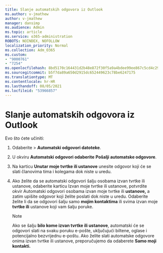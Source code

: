 ```yaml
---
title: Slanje automatskih odgovora iz Outlook
ms.author: v-jmathew
author: v-jmathew
manager: dansimp
ms.audience: Admin
ms.topic: article
ms.service: o365-administration
ROBOTS: NOINDEX, NOFOLLOW
localization_priority: Normal
ms.collection: Adm_O365
ms.custom:
- "9000761"
- "7254"
ms.openlocfilehash: 8bd5170c164431d2b48e872f30f5a9a4bdee99ee867c5cd4c290f4abf1bc35ca
ms.sourcegitcommit: b5f7da89a650d2915dc652449623c78be6247175
ms.translationtype: MT
ms.contentlocale: hr-HR
ms.lasthandoff: 08/05/2021
ms.locfileid: "53966857"
---
```

# <a name="send-automatic-replies-from-outlook"></a>Slanje automatskih odgovora iz Outlook

Evo što ćete učiniti:

1. Odaberite   >  **Automatski odgovori datoteke**.
2. U okviru **Automatski odgovori odaberite** **Pošalji automatske odgovore**.
3. Na karticu **Unutar moje tvrtke ili ustanove** unesite odgovor koji će se slati članovima tima i kolegama dok niste u uredu.
4. Ako želite da se automatski odgovori šalju osobama izvan tvrtke ili ustanove, odaberite karticu Izvan moje tvrtke ili ustanove, potvrdite okvir Automatski odgovori osobama izvan moje tvrtke ili **ustanove,** a zatim upišite odgovor koji želite poslati dok niste u uredu.  Odaberite želite li da se odgovori šalju samo **mojim kontaktima** ili svima izvan moje **tvrtke ili** ustanove koji vam šalju poruke.

    > [!NOTE]
    > Ako se šalju **bilo kome izvan tvrtke ili ustanove**, automatski će se odgovori slati na svaku poruku e-pošte, uključujući biltene, oglase i potencijalno bezvrijednu e-poštu. Ako želite slati automatske odgovore onima izvan tvrtke ili ustanove, preporučujemo da odaberete **Samo moji kontakti.**
